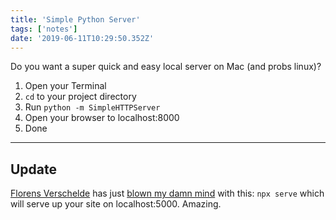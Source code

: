 ```yaml
---
title: 'Simple Python Server'
tags: ['notes'] 
date: '2019-06-11T10:29:50.352Z'
---
```

Do you want a super quick and easy local server on Mac (and probs linux)? 

1. Open your Terminal
2. `cd` to your project directory
3. Run `python -m SimpleHTTPServer`
4. Open your browser to localhost:8000
5. Done

***

## Update 

[Florens Verschelde](https://twitter.com/fvsch/status/) has just [blown my damn mind](https://twitter.com/fvsch/status/1138394853887434752) with this: `npx serve` which will serve up your site on localhost:5000. Amazing.

